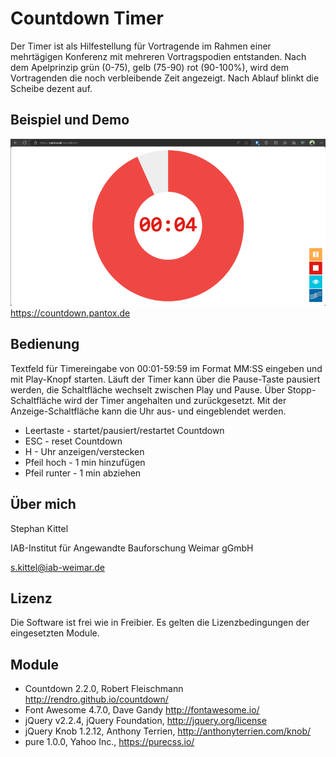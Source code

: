 # Countdown Timer
Der Timer ist als Hilfestellung für Vortragende im Rahmen einer mehrtägigen Konferenz mit mehreren Vortragspodien entstanden. Nach dem Apelprinzip grün (0-75), gelb (75-90) rot (90-100%), wird dem Vortragenden die noch verbleibende Zeit angezeigt. Nach Ablauf blinkt die Scheibe dezent auf.

## Beispiel und Demo
![Screenshot vom Countdown im Browser](/img/screenshot.png)
https://countdown.pantox.de

## Bedienung
Textfeld für Timereingabe von 00:01-59:59 im Format MM:SS eingeben und mit Play-Knopf starten. Läuft der Timer kann über die Pause-Taste pausiert werden, die Schaltfläche wechselt zwischen Play und Pause. Über Stopp-Schaltfläche wird der Timer angehalten und zurückgesetzt. Mit der Anzeige-Schaltfläche kann die Uhr aus- und eingeblendet werden.

- Leertaste - startet/pausiert/restartet Countdown
- ESC - reset Countdown
- H - Uhr anzeigen/verstecken
- Pfeil hoch - 1 min hinzufügen
- Pfeil runter - 1 min abziehen

## Über mich
Stephan Kittel

IAB-Institut für Angewandte Bauforschung Weimar gGmbH

s.kittel@iab-weimar.de

## Lizenz
Die Software ist frei wie in Freibier. Es gelten die Lizenzbedingungen der eingesetzten Module.

## Module
+ Countdown 2.2.0, Robert Fleischmann http://rendro.github.io/countdown/
+ Font Awesome 4.7.0, Dave Gandy http://fontawesome.io/
+ jQuery v2.2.4, jQuery Foundation, http://jquery.org/license 
+ jQuery Knob 1.2.12, Anthony Terrien, http://anthonyterrien.com/knob/
+ pure 1.0.0, Yahoo Inc., https://purecss.io/
